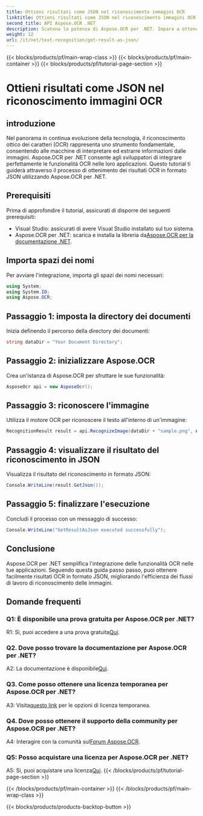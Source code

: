 ```yaml
---
title: Ottieni risultati come JSON nel riconoscimento immagini OCR
linktitle: Ottieni risultati come JSON nel riconoscimento immagini OCR
second_title: API Aspose.OCR .NET
description: Scatena la potenza di Aspose.OCR per .NET. Impara a ottenere risultati OCR in formato JSON senza sforzo. Migliora il riconoscimento delle tue immagini con questa guida passo passo.
weight: 12
url: /it/net/text-recognition/get-result-as-json/
---
```


{{< blocks/products/pf/main-wrap-class >}}
{{< blocks/products/pf/main-container >}}
{{< blocks/products/pf/tutorial-page-section >}}

# Ottieni risultati come JSON nel riconoscimento immagini OCR

## introduzione

Nel panorama in continua evoluzione della tecnologia, il riconoscimento ottico dei caratteri (OCR) rappresenta uno strumento fondamentale, consentendo alle macchine di interpretare ed estrarre informazioni dalle immagini. Aspose.OCR per .NET consente agli sviluppatori di integrare perfettamente le funzionalità OCR nelle loro applicazioni. Questo tutorial ti guiderà attraverso il processo di ottenimento dei risultati OCR in formato JSON utilizzando Aspose.OCR per .NET.

## Prerequisiti

Prima di approfondire il tutorial, assicurati di disporre dei seguenti prerequisiti:

- Visual Studio: assicurati di avere Visual Studio installato sul tuo sistema.
-  Aspose.OCR per .NET: scarica e installa la libreria da[Aspose.OCR per la documentazione .NET](https://reference.aspose.com/ocr/net/).

## Importa spazi dei nomi

Per avviare l'integrazione, importa gli spazi dei nomi necessari:

```csharp
using System;
using System.IO;
using Aspose.OCR;
```

## Passaggio 1: imposta la directory dei documenti

Inizia definendo il percorso della directory dei documenti:

```csharp
string dataDir = "Your Document Directory";
```

## Passaggio 2: inizializzare Aspose.OCR

Crea un'istanza di Aspose.OCR per sfruttare le sue funzionalità:

```csharp
AsposeOcr api = new AsposeOcr();
```

## Passaggio 3: riconoscere l'immagine

Utilizza il motore OCR per riconoscere il testo all'interno di un'immagine:

```csharp
RecognitionResult result = api.RecognizeImage(dataDir + "sample.png", new RecognitionSettings { });
```

## Passaggio 4: visualizzare il risultato del riconoscimento in JSON

Visualizza il risultato del riconoscimento in formato JSON:

```csharp
Console.WriteLine(result.GetJson());
```

## Passaggio 5: finalizzare l'esecuzione

Concludi il processo con un messaggio di successo:

```csharp
Console.WriteLine("GetResultAsJson executed successfully");
```

## Conclusione

Aspose.OCR per .NET semplifica l'integrazione delle funzionalità OCR nelle tue applicazioni. Seguendo questa guida passo passo, puoi ottenere facilmente risultati OCR in formato JSON, migliorando l'efficienza dei flussi di lavoro di riconoscimento delle immagini.

## Domande frequenti

### Q1: È disponibile una prova gratuita per Aspose.OCR per .NET?

 R1: Sì, puoi accedere a una prova gratuita[Qui](https://releases.aspose.com/).

### Q2. Dove posso trovare la documentazione per Aspose.OCR per .NET?

 A2: La documentazione è disponibile[Qui](https://reference.aspose.com/ocr/net/).

### Q3. Come posso ottenere una licenza temporanea per Aspose.OCR per .NET?

 A3: Visita[questo link](https://purchase.aspose.com/temporary-license/) per le opzioni di licenza temporanea.

### Q4. Dove posso ottenere il supporto della community per Aspose.OCR per .NET?

 A4: Interagire con la comunità sul[Forum Aspose.OCR](https://forum.aspose.com/c/ocr/16).

### Q5: Posso acquistare una licenza per Aspose.OCR per .NET?

 A5: Sì, puoi acquistare una licenza[Qui](https://purchase.aspose.com/buy).
{{< /blocks/products/pf/tutorial-page-section >}}

{{< /blocks/products/pf/main-container >}}
{{< /blocks/products/pf/main-wrap-class >}}

{{< blocks/products/products-backtop-button >}}
